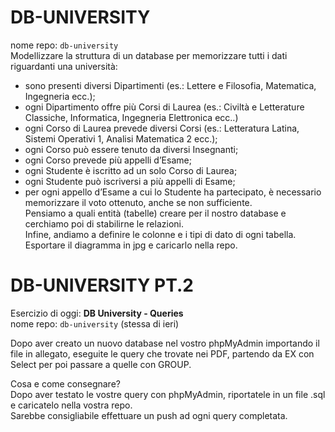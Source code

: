 # DB-UNIVERSITY

nome repo: `db-university`  
Modellizzare la struttura di un database per memorizzare tutti i dati riguardanti una università:

- sono presenti diversi Dipartimenti (es.: Lettere e Filosofia, Matematica, Ingegneria ecc.);
- ogni Dipartimento offre più Corsi di Laurea (es.: Civiltà e Letterature Classiche, Informatica, Ingegneria Elettronica ecc..)
- ogni Corso di Laurea prevede diversi Corsi (es.: Letteratura Latina, Sistemi Operativi 1, Analisi Matematica 2 ecc.);
- ogni Corso può essere tenuto da diversi Insegnanti;
- ogni Corso prevede più appelli d’Esame;
- ogni Studente è iscritto ad un solo Corso di Laurea;
- ogni Studente può iscriversi a più appelli di Esame;
- per ogni appello d’Esame a cui lo Studente ha partecipato, è necessario memorizzare il voto ottenuto, anche se non sufficiente.  
  Pensiamo a quali entità (tabelle) creare per il nostro database e cerchiamo poi di stabilirne le relazioni.  
  Infine, andiamo a definire le colonne e i tipi di dato di ogni tabella.
  Esportare il diagramma in jpg e caricarlo nella repo.

# DB-UNIVERSITY PT.2

Esercizio di oggi: **DB University - Queries**  
nome repo: `db-university` (stessa di ieri)

Dopo aver creato un nuovo database nel vostro phpMyAdmin importando il file in allegato, eseguite le query che trovate nei PDF, partendo da EX con Select per poi passare a quelle con GROUP.

Cosa e come consegnare?  
Dopo aver testato le vostre query con phpMyAdmin, riportatele in un file .sql e caricatelo nella vostra repo.  
Sarebbe consigliabile effettuare un push ad ogni query completata.
